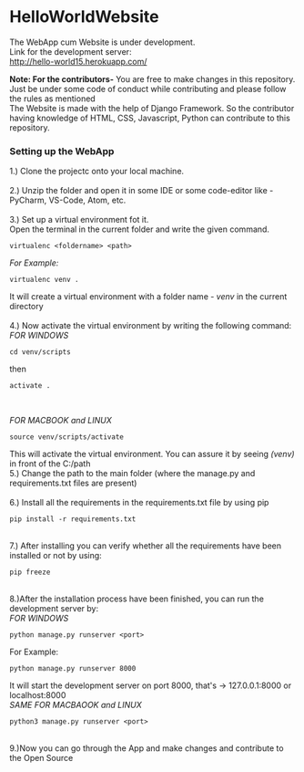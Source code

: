 # HelloWorldWebsite
The WebApp cum Website is under development. <br>
Link for the development server: 
<Br>
http://hello-world15.herokuapp.com/

**Note: For the contributors-**
You are free to make changes in this repository. Just be under some code of conduct while contributing and please follow the rules as mentioned
<br>
The Website is made with the help of Django Framework. So the contributor having knowledge of HTML, CSS, Javascript, Python can contribute to this repository.
<bR>
  <h3>Setting up the WebApp</h3>
  1.) Clone the projectc onto your local machine.<Br>
  <Br>2.) Unzip the folder and open it in some IDE or some code-editor like - PyCharm, VS-Code, Atom, etc.<br>
  <br>3.) Set up a virtual environment fot it.<Br>
  Open the terminal in the current folder and write the given command.

```
virtualenc <foldername> <path>
```
*For Example:*
```
virtualenc venv .
```
It will create a virtual environment with a folder name - *venv* in the current directory<br>
<br>4.) Now activate the virtual environment by writing the following command: <br>
*FOR WINDOWS*<Br>
```
cd venv/scripts
```
then 
```
activate .
```
<Br>
  
*FOR MACBOOK and LINUX*
<br>
```
source venv/scripts/activate
```
This will activate the virtual environment. You can assure it by seeing *(venv)* in front of the C:/path
<Br>5.) Change the path to the main folder (where the manage.py and requirements.txt files are present)<br>
<br>6.) Install all the requirements in the requirements.txt file by using pip
```
pip install -r requirements.txt
```
<br>7.) After installing you can verify whether all the requirements have been installed or not by using:
```
pip freeze
```
<br>8.)After the installation process have been finished, you can run the development server by:<br>
*FOR WINDOWS*
```
python manage.py runserver <port>
```
For Example: 
```
python manage.py runserver 8000
```
It will start the development server on port 8000, that's -> 127.0.0.1:8000 or localhost:8000
<Br>
*SAME FOR MACBAOOK and LINUX*
<Br>
```
python3 manage.py runserver <port>
```
<br>9.)Now you can go through the App and make changes and contribute to the Open Source
